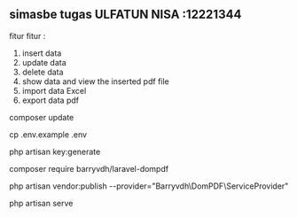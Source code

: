 
## simasbe tugas ULFATUN NISA :12221344

fitur fitur :
1. insert data
2. update data
3. delete data
4. show data and view the inserted pdf file
5. import data Excel
6. export data pdf

   
composer update

cp .env.example .env

php artisan key:generate

composer require barryvdh/laravel-dompdf

php artisan vendor:publish --provider="Barryvdh\DomPDF\ServiceProvider"

php artisan serve

